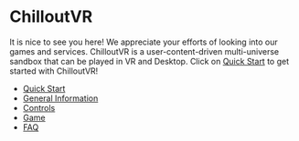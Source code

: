 # ChilloutVR
It is nice to see you here! We appreciate your efforts of looking into our games and services. ChilloutVR is a 
user-content-driven multi-universe sandbox that can be played in VR and Desktop.
Click on [Quick Start](quick-start.md) to get started with ChilloutVR!

+ [Quick Start](quick-start.md)
+ [General Information](general/index.md)
+ [Controls](controls/index.md)
+ [Game](game/index.md)
+ [FAQ](faq/index.md)